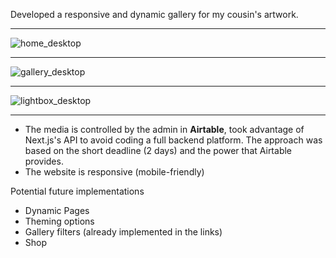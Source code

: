 Developed a responsive and dynamic gallery for my cousin's artwork.

---
![home_desktop](https://user-images.githubusercontent.com/5434867/196521873-cc2ff041-23b9-4bc5-a616-2aff55951a73.jpg)

---
![gallery_desktop](https://user-images.githubusercontent.com/5434867/196521857-b90dfd2d-96fd-46eb-a820-f38cb785b9d9.jpg)

---
![lightbox_desktop](https://user-images.githubusercontent.com/5434867/196521904-488cec12-877e-444e-ad39-f2fe7619700e.jpg)

---
* The media is controlled by the admin in **Airtable**, took advantage of Next.js's API to avoid coding a full backend platform. The approach was based on the short deadline (2 days) and the power that Airtable provides.
* The website is responsive (mobile-friendly)

Potential future implementations
* Dynamic Pages
* Theming options
* Gallery filters (already implemented in the links)
* Shop
